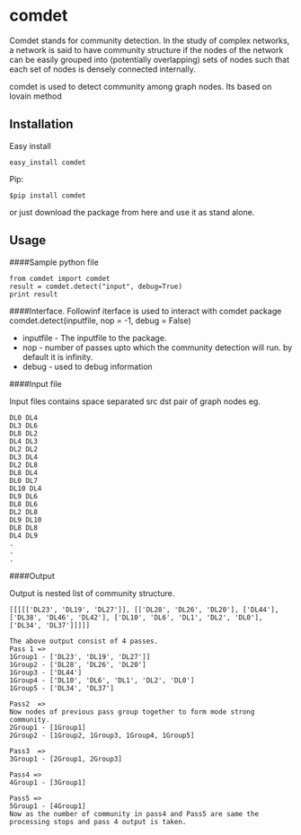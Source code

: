 comdet
======
Comdet stands for community detection.
In the study of complex networks, a network is said to have community structure if the nodes of the network can be easily grouped into (potentially overlapping) sets of nodes such that each set of nodes is densely connected internally.

comdet is used to detect community among graph nodes. Its based on lovain method


Installation
-------------
Easy install
```shell
easy_install comdet
````

Pip:
```shell
$pip install comdet
```

or just download the package from here and use it as stand alone.

Usage
-------------
####Sample python file
```
from comdet import comdet
result = comdet.detect("input", debug=True)
print result
```

####Interface.
Followinf iterface is used to interact with comdet package
comdet.detect(inputfile, nop = -1, debug = False)
* inputfile - The inputfile to the package.
* nop       - number of passes upto which the community detection will run. by default it is infinity.
* debug     - used to debug information

####Input file

Input files  contains space separated src dst pair of graph nodes
eg.
```shell
DL0 DL4
DL3 DL6
DL8 DL2
DL4 DL3
DL2 DL2
DL3 DL4
DL2 DL8
DL8 DL4
DL0 DL7
DL10 DL4
DL9 DL6
DL8 DL6
DL2 DL8
DL9 DL10
DL8 DL8
DL4 DL9
.
.
.
```
####Output

Output is nested list of community structure.
```shell
[[[[['DL23', 'DL19', 'DL27']], [['DL28', 'DL26', 'DL20'], ['DL44'], ['DL38', 'DL46', 'DL42'], ['DL10', 'DL6', 'DL1', 'DL2', 'DL0'], ['DL34', 'DL37']]]]]
```
```
The above output consist of 4 passes.
Pass 1 => 
1Group1 - ['DL23', 'DL19', 'DL27']]
1Group2 - ['DL28', 'DL26', 'DL20']
1Group3 - ['DL44']
1Group4 - ['DL10', 'DL6', 'DL1', 'DL2', 'DL0']
1Group5 - ['DL34', 'DL37']

Pass2  => 
Now nodes of previous pass group together to form mode strong community.
2Group1 - [1Group1]
2Group2 - [1Group2, 1Group3, 1Group4, 1Group5]

Pass3  =>
3Group1 - [2Group1, 2Group3]

Pass4 => 
4Group1 - [3Group1]

Pass5 => 
5Group1 - [4Group1]
Now as the number of community in pass4 and Pass5 are same the processing stops and pass 4 output is taken.
```
